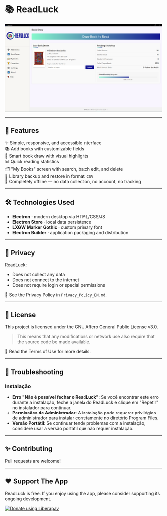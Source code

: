 # 📚 ReadLuck
 

![ReadLuck Screenshot](src/assets/screenshots/READLUCK_PAGE1.png)

---

## 🚀 Features

✨ Simple, responsive, and accessible interface  
📚 Add books with customizable fields  
🎲 Smart book draw with visual highlights  
📊 Quick reading statistics  
🗂️ "My Books" screen with search, batch edit, and delete  
💾 Library backup and restore in format: `CSV`  
🔐 Completely offline — no data collection, no account, no tracking

---

## 🛠️ Technologies Used

- **Electron** · modern desktop via HTML/CSS/JS
- **Electron Store** · local data persistence
- **LXGW Marker Gothic** · custom primary font
- **Electron Builder** · application packaging and distribution

---

## 🔐 Privacy

ReadLuck:

- Does not collect any data
- Does not connect to the internet
- Does not require login or special permissions

📜 See the Privacy Policy in `Privacy_Policy_EN.md`.

---

## 📜 License

This project is licensed under the GNU Affero General Public License v3.0.

> This means that any modifications or network use also require that the source code be made available.

📄 Read the Terms of Use for more details.

---

## 🔧 Troubleshooting

### Instalação

- **Erro "Não é possível fechar o ReadLuck"**: Se você encontrar este erro durante a instalação, feche a janela do ReadLuck e clique em "Repetir" no instalador para continuar.
- **Permissões de Administrador**: A instalação pode requerer privilégios de administrador para instalar corretamente no diretório Program Files.
- **Versão Portátil**: Se continuar tendo problemas com a instalação, considere usar a versão portátil que não requer instalação.

---

## ✨ Contributing

Pull requests are welcome!

---

## ❤️ Support The App

ReadLuck is free. If you enjoy using the app, please consider supporting its ongoing development.

<p>
  <a href="https://liberapay.com/jlimeira/donate"><img alt="Donate using Liberapay" height="56" src="https://liberapay.com/assets/widgets/donate.svg"></a>
  </a>
</p>

